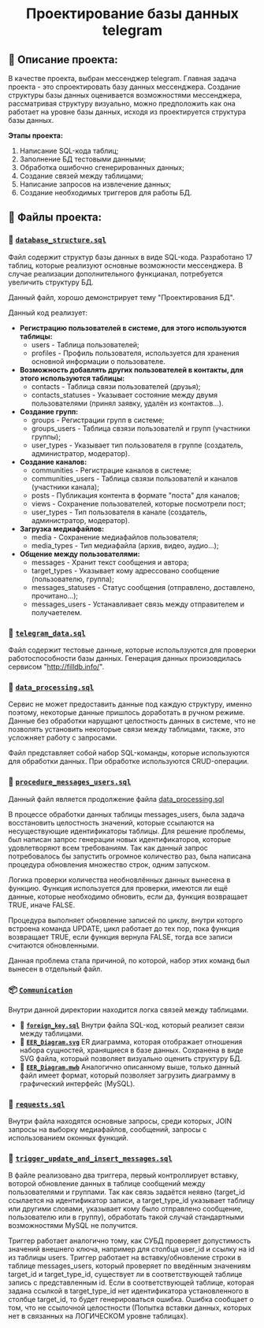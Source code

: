 <h1 align="center">Проектирование базы данных telegram</h1>

## :milky_way: Описание проекта:

В качестве проекта, выбран мессенджер telegram. Главная задача проекта - это спроектировать 
базу данных мессенджера. Создание структуры базы данных оценивается возможностями мессенджера, 
рассматривая структуру визуально, можно предположить как она работает на уровне базы данных,
исходя из проектируется структура базы данных.

**Этапы  проекта:**
1. Написание SQL-кода таблиц;
2. Заполнение БД тестовыми данными;
3. Обработка ошибочно сгенерированных данных;
4. Создание связей между таблицами;
5. Написание запросов на извлечение данных;
6. Создание необходимых триггеров для работы БД.

## :file_folder: Файлы проекта:

### :page_facing_up: [`database_structure.sql`](https://github.com/bimastics/Projects-for-Resume/blob/master/database-design/database_structure.sql)

Файл содержит структур базы данных в виде SQL-кода. Разработано 17 таблиц, которые реализуют основные возможности
мессенджера. В случае реализации дополнительного функцианал, потребуется увеличить структуру БД.

Данный файл, хорошо демонстрирует тему "Проектирования БД".

Данный код реализует:
 * __Регистрацию пользователей в системе, для этого используются таблицы:__
   * users - Таблица пользователей;
   * profiles - Профиль пользователя, используется для хранения основной информации о пользователе.
 * __Возможность добавлять других пользователей в контакты, для этого используются таблицы:__
   * contacts - Таблица связи пользователей (друзья);
   * contacts_statuses - Указывает состояние между двумя пользователями 
   (принял заявку, удалён из контактов...).
 * __Создание групп:__
   * groups - Регистрации групп в системе;
   * groups_users - Таблица свзязи пользователй и групп (участники группы);
   * user_types - Указывает тип пользователя в группе (создатель, администратор, модератор).
 * __Создание каналов:__
   * communities - Регистрацие каналов в системе;
   * communities_users - Таблица свзязи пользователй и каналов (участники канала);
   * posts - Публикация контента в формате "поста" для каналов;
   * views - Сохранение пользователей, которые посмотрели пост;
   * user_types - Тип пользователя в канале (создатель, администратор, модератор).
 * __Загрузка медиафайлов:__
   * media - Сохранение медиафайлов пользователя;
   * media_types - Тип медиафайла (архив, видео, аудио...);
 * __Общение между пользователями:__
   * messages - Хранит текст сообщения и автора;
   * target_types - Указывает кому адрессовано сообщение (пользователю, группа);
   * messages_statuses - Статус сообщения (отправлено, доставлено, прочитано...);
   * messages_users - Устанавливает связь между отправителем и получаетелем.
 
### :page_facing_up: [`telegram_data.sql`](https://github.com/bimastics/Projects-for-Resume/blob/master/database-design/telegram_data.sql)

Файл содержит тестовые данные, которые испольлзуются для проверки работоспособности базы данных.
Генерация данных произовдилась сервисом "http://filldb.info/". 

### :page_facing_up: [`data_processing.sql`](https://github.com/bimastics/Projects-for-Resume/blob/master/database-design/data_processing.sql)
Сервис не может предоставить данные под каждую структуру, именно поэтому, некоторые данные пришлось доработать в 
ручном режиме. Данные без обработки нарущают целостность данных в системе, что не позволять установить некоторые связи
между таблицами, также, это усложняет работу с запросами.

Файл представляет собой набор SQL-команды, которые используются для обработки данных. При обработке используются  CRUD-операции.

### :page_facing_up: [`procedure_messages_users.sql`](https://github.com/bimastics/Projects-for-Resume/blob/master/database-design/procedure_messages_users.sql)

Данный файл является продолжение файла [data_processing.sql](https://github.com/bimastics/Projects-for-Resume/blob/master/database-design/data_processing.sql)

В процессе обработки данных таблицы messages_users, была задача восстановить целостность значений, которые 
ссылаются на несуществующие идентификаторы таблицы. Для решение проблемы, был написан запрос генерации новых идентификаторов, которые удовлетворяют всем требованиям. Так как данный запрос потребовалось бы запустить огромное количество раз, была написана процедура обновления множество строк, одним запуском.

Логика проверки количества необновлённых данных вынесена в функцию. Функция используется для проверки, имеются ли ещё данные, которые необходимо обновить, если да, функция возвращает TRUE, иначе FALSE.

Процедура выполняет обновление записей по циклу, внутри которго встроена команда UPDATE, цикл работает до тех пор, 
пока функция возвращает TRUE, если функция вернула FALSE, тогда все записи считаются обновленными.

Данная проблема стала причиной, по которой, набор этих команд был вынесен в отдельный файл.

### :package: [`Сommunication`](https://github.com/bimastics/Projects-for-Resume/tree/master/database-design/Сommunication)

Внутри данной директории находится логка связей между таблицами.
 * :page_facing_up: **[`foreign_key.sql`](https://github.com/bimastics/Projects-for-Resume/blob/master/database-design/Сommunication/foreign_key.sql)** Внутри файла SQL-код, который реализет связи между таблицами.
* :page_facing_up: **[`EER_Diagram.svg`](https://github.com/bimastics/Projects-for-Resume/blob/master/database-design/Сommunication/EER_Diagram.svg)** ER диаграмма, которая отображает отношения набора сущностей, хранящиеся в базе данных. Сохранена в виде SVG файла, который позволяет визуально оценить структуру БД.
* :page_facing_up: **[`EER_Diagram.mwb`](https://github.com/bimastics/Projects-for-Resume/blob/master/database-design/Сommunication/EER_Diagram.mwb)** Аналогично описанному выше, только данный файл имеет формат, который позволяет загрузить диаграмму в графический интерфейс (MySQL).

### :page_facing_up: [`requests.sql`](https://github.com/bimastics/Projects-for-Resume/blob/master/database-design/requests.sql)

Внутри файла находятся основные запросы, среди которых, JOIN запросы на выборку медиафайлов, сообщений, запросы с использованием оконных функций.

### :page_facing_up: [`trigger_update_and_insert_messages.sql`](https://github.com/bimastics/Projects-for-Resume/blob/master/database-design/trigger_update_and_insert_messages.sql)

В файле реализовано два триггера, первый контроллирует вставку, воторой обновление данных в таблице сообщений между пользователями и группами. Так как связь задаётся неявно (target_id ссылается на идентификатор записи, а target_type_id указывает таблицу или другими словами, указывает кому было отправлено сообщение, пользователю или в группу), обработать такой случай стандартными возможностями MySQL не получится.

Триггер работает аналогично тому, как СУБД проверяет допустимость значений внешнего ключа, 
например для столбца user_id и ссылку на id из таблицы users.
Триггер работает на вставку/обновление строки в таблице messages_users, который проверяет по введённым значениям target_id и target_type_id, существует ли
в соответствующей таблице запись с представленным id. Если в соответствующей таблице, которая задана ссылкой в target_type_id нет идентификатора установленного в столбце target_id, то будет генерироваться ошибка. Ошибка сообщает о том, что не ссылочной целостности (Попытка вставки данных, которых 
нет в связанных на ЛОГИЧЕСКОМ уровне таблицах).
